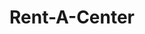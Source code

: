 ---
title: "Rent-A-Center"
url: /zanesville/rent-a-center-north-maysville-avenue/
shop: furniture
---